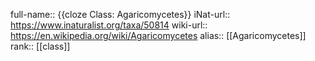 

full-name:: {{cloze Class: Agaricomycetes}}
iNat-url:: https://www.inaturalist.org/taxa/50814
wiki-url:: https://en.wikipedia.org/wiki/Agaricomycetes
alias:: [[Agaricomycetes]]
rank:: [[class]]